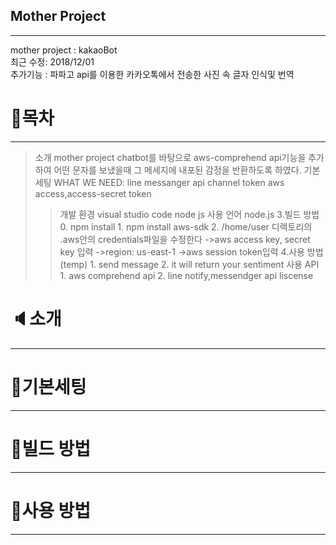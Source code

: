 ## Mother Project
---
mother project : kakaoBot<br>
최근 수정: 2018/12/01<br>
추가기능 : 파파고 api를 이용한 카카오톡에서 전송한 사진 속 글자 인식및 번역

# :page_with_curl:목차
---
> 소개
    mother project chatbot를 바탕으로  aws-comprehend api기능을 추가하여
    어떤 문자를 보냈을때 그 메세지에 내포된 감정을 반환하도록 하였다.
> 기본세팅
    WHAT WE NEED: 
    line messanger api channel token
    aws access,access-secret token
> > 개발 환경
   visual studio code
   node js
> > 사용 언어
    node.js
> 3.빌드 방법
    0. npm install
    1. npm install aws-sdk
    2. /home/user 디렉토리의 .aws안의 credentials파일을 수정한다
        ->aws access key, secret key 입력
        ->region: us-east-1
        ->aws session token입력
> 4.사용 방법
    (temp) 
    1. send message
    2. it will return your sentiment
> > 사용 API
    1. aws comprehend api
    2. line notify,messendger api
> liscense
# :speaker:소개
---

# :bookmark:기본세팅
---

# :floppy_disk:빌드 방법
---

# :book:사용 방법
---



